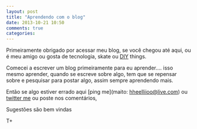 ```yaml
---
layout: post
title: "Aprendendo com o blog"
date: 2013-10-21 10:50
comments: true
categories:
---
```


Primeiramente obrigado por acessar meu blog, se você chegou até aqui, ou é meu amigo ou gosta de tecnologia, skate ou [DIY](http://pt.wikipedia.org/wiki/DIY) things.


Comecei a  escrever um blog primeiramente para eu aprender.... isso mesmo aprender, quando se escreve sobre algo, tem que se repensar sobre e pesquisar para postar algo, assim sempre aprendendo mais.

Então se algo estiver errado aqui  [ping me](maito: hheelliioo@live.com) ou [twitter me](http://twitter.com/heliohead) ou poste nos comentários,

Sugestões são bem vindas

T+